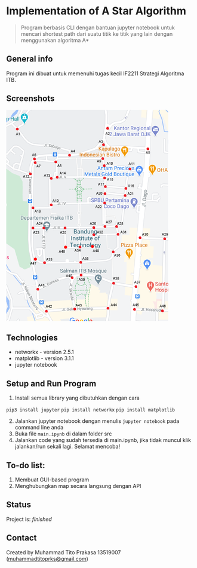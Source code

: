 # Implementation of A Star Algorithm
> Program berbasis CLI dengan bantuan jupyter notebook untuk mencari shortest path dari suatu titik ke titik yang lain dengan menggunakan algoritma A*

## General info
Program ini dibuat untuk memenuhi tugas kecil IF2211 Strategi Algoritma ITB.

## Screenshots
![Example screenshot](./test/CaptureFixv1.0.png)

## Technologies
* networkx - version 2.5.1
* matplotlib - version 3.1.1
* jupyter notebook

## Setup and Run Program
 1. Install semua library yang dibutuhkan dengan cara

`pip3 install jupyter`
`pip install networkx`
`pip install matplotlib`

 2. Jalankan jupyter notebook dengan menulis `jupyter notebook` pada command line anda 
 3. Buka file `main.ipynb` di dalam folder src 
 4. Jalankan code yang sudah tersedia di main.ipynb, jika tidak muncul klik jalankan/run sekali lagi. Selamat mencoba! 

## To-do list:
1. Membuat GUI-based program
2. Menghubungkan map secara langsung dengan API

## Status
Project is: _finished_

## Contact
Created by Muhammad Tito Prakasa 13519007 (muhammadtitoprks@gmail.com)

